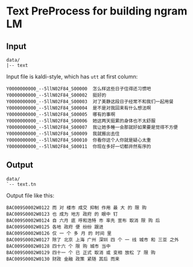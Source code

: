 # Text PreProcess for building ngram LM

## Input

```
data/
|-- text
```

Input file is kaldi-style, which has `utt` at first column: 
```
Y0000000000_--5llN02F84_S00000  怎么样这些日子住得还习惯吧
Y0000000000_--5llN02F84_S00002  挺好的
Y0000000000_--5llN02F84_S00003  对了美静这段日子经常不和我们一起用餐
Y0000000000_--5llN02F84_S00004  是不是对我回来有什么想法啊
Y0000000000_--5llN02F84_S00005  哪有的事啊
Y0000000000_--5llN02F84_S00006  她这两天挺累的身体也不太舒服
Y0000000000_--5llN02F84_S00007  我让她多睡一会那就好如果要是觉得不方便
Y0000000000_--5llN02F84_S00009  我就搬出去住
Y0000000000_--5llN02F84_S00010  你看你这个人你就是疑心太重
Y0000000000_--5llN02F84_S00011  你现在多好一切都井然有序的
```


## Output

```
data/
`-- text.tn
```

Output file like this:

```
BAC009S0002W0122 而 对 楼市 成交 抑制 作用 最 大 的 限 购
BAC009S0002W0123 也 成为 地方 政府 的 眼中 钉
BAC009S0002W0124 自 六月 底 呼和浩特 市 率先 宣布 取消 限 购 后
BAC009S0002W0125 各地 政府 便 纷纷 跟进
BAC009S0002W0126 仅 一 个 多 月 的 时间 里
BAC009S0002W0127 除了 北京 上海 广州 深圳 四 个 一 线 城市 和 三亚 之外
BAC009S0002W0128 四十六 个 限 购 城市 当中
BAC009S0002W0129 四十一 个 已 正式 取消 或 变相 放松 了 限 购
BAC009S0002W0130 财政 金融 政策 紧随 其后 而来
```

